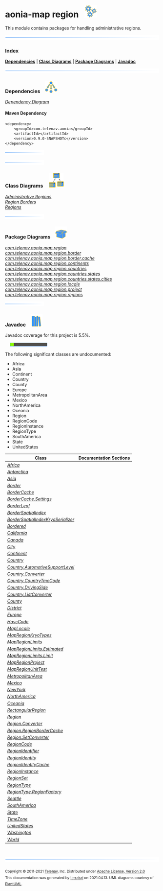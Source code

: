 # aonia-map region &nbsp;&nbsp;![](documentation/images/gears-40.png)

This module contains packages for handling administrative regions.

![](documentation/images/horizontal-line.png)

### Index



[**Dependencies**](#dependencies) | [**Class Diagrams**](#class-diagrams) | [**Package Diagrams**](#package-diagrams) | [**Javadoc**](#javadoc)

![](documentation/images/horizontal-line.png)

### Dependencies <a name="dependencies"></a> &nbsp;&nbsp; ![](documentation/images/dependencies-40.png)

[*Dependency Diagram*](documentation/diagrams/dependencies.svg)

#### Maven Dependency

    <dependency>
        <groupId>com.telenav.aonia</groupId>
        <artifactId></artifactId>
        <version>0.9.0-SNAPSHOTc</version>
    </dependency>

![](documentation/images/short-horizontal-line.png)

[//]: # (start-user-text)



[//]: # (end-user-text)

![](documentation/images/short-horizontal-line.png)

### Class Diagrams <a name="class-diagrams"></a> &nbsp; &nbsp; ![](documentation/images/diagram-48.png)

[*Administrative Regions*](documentation/diagrams/diagram-region.svg)  
[*Region Borders*](documentation/diagrams/diagram-border.svg)  
[*Regions*](documentation/diagrams/diagram-regions.svg)  

![](documentation/images/short-horizontal-line.png)

### Package Diagrams <a name="package-diagrams"></a> &nbsp;&nbsp; ![](documentation/images/box-40.png)

[*com.telenav.aonia.map.region*](documentation/diagrams/com.telenav.aonia.map.region.svg)  
[*com.telenav.aonia.map.region.border*](documentation/diagrams/com.telenav.aonia.map.region.border.svg)  
[*com.telenav.aonia.map.region.border.cache*](documentation/diagrams/com.telenav.aonia.map.region.border.cache.svg)  
[*com.telenav.aonia.map.region.continents*](documentation/diagrams/com.telenav.aonia.map.region.continents.svg)  
[*com.telenav.aonia.map.region.countries*](documentation/diagrams/com.telenav.aonia.map.region.countries.svg)  
[*com.telenav.aonia.map.region.countries.states*](documentation/diagrams/com.telenav.aonia.map.region.countries.states.svg)  
[*com.telenav.aonia.map.region.countries.states.cities*](documentation/diagrams/com.telenav.aonia.map.region.countries.states.cities.svg)  
[*com.telenav.aonia.map.region.locale*](documentation/diagrams/com.telenav.aonia.map.region.locale.svg)  
[*com.telenav.aonia.map.region.project*](documentation/diagrams/com.telenav.aonia.map.region.project.svg)  
[*com.telenav.aonia.map.region.regions*](documentation/diagrams/com.telenav.aonia.map.region.regions.svg)  

![](documentation/images/short-horizontal-line.png)

### Javadoc <a name="javadoc"></a> &nbsp;&nbsp; ![](documentation/images/books-40.png)

Javadoc coverage for this project is 5.5%.  
  
&nbsp; &nbsp;  ![](documentation/images/meter-10-12.png)

The following significant classes are undocumented:  

- Africa  
- Asia  
- Continent  
- Country  
- County  
- Europe  
- MetropolitanArea  
- Mexico  
- NorthAmerica  
- Oceania  
- Region  
- RegionCode  
- RegionInstance  
- RegionType  
- SouthAmerica  
- State  
- UnitedStates

| Class | Documentation Sections |
|---|---|
| [*Africa*](https://telenav.github.io/aonia/javadoc/aonia.map.region/com/telenav/aonia/map/region/continents/Africa.html) |  |  
| [*Antarctica*](https://telenav.github.io/aonia/javadoc/aonia.map.region/com/telenav/aonia/map/region/continents/Antarctica.html) |  |  
| [*Asia*](https://telenav.github.io/aonia/javadoc/aonia.map.region/com/telenav/aonia/map/region/continents/Asia.html) |  |  
| [*Border*](https://telenav.github.io/aonia/javadoc/aonia.map.region/com/telenav/aonia/map/region/border/Border.html) |  |  
| [*BorderCache*](https://telenav.github.io/aonia/javadoc/aonia.map.region/com/telenav/aonia/map/region/border/cache/BorderCache.html) |  |  
| [*BorderCache.Settings*](https://telenav.github.io/aonia/javadoc/aonia.map.region/com/telenav/aonia/map/region/border/cache/BorderCache.Settings.html) |  |  
| [*BorderLeaf*](https://telenav.github.io/aonia/javadoc/aonia.map.region/com/telenav/aonia/map/region/border/BorderLeaf.html) |  |  
| [*BorderSpatialIndex*](https://telenav.github.io/aonia/javadoc/aonia.map.region/com/telenav/aonia/map/region/border/BorderSpatialIndex.html) |  |  
| [*BorderSpatialIndexKryoSerializer*](https://telenav.github.io/aonia/javadoc/aonia.map.region/com/telenav/aonia/map/region/border/BorderSpatialIndexKryoSerializer.html) |  |  
| [*Bordered*](https://telenav.github.io/aonia/javadoc/aonia.map.region/com/telenav/aonia/map/region/border/Bordered.html) |  |  
| [*California*](https://telenav.github.io/aonia/javadoc/aonia.map.region/com/telenav/aonia/map/region/countries/states/California.html) |  |  
| [*Canada*](https://telenav.github.io/aonia/javadoc/aonia.map.region/com/telenav/aonia/map/region/countries/Canada.html) |  |  
| [*City*](https://telenav.github.io/aonia/javadoc/aonia.map.region/com/telenav/aonia/map/region/regions/City.html) |  |  
| [*Continent*](https://telenav.github.io/aonia/javadoc/aonia.map.region/com/telenav/aonia/map/region/regions/Continent.html) |  |  
| [*Country*](https://telenav.github.io/aonia/javadoc/aonia.map.region/com/telenav/aonia/map/region/regions/Country.html) |  |  
| [*Country.AutomotiveSupportLevel*](https://telenav.github.io/aonia/javadoc/aonia.map.region/com/telenav/aonia/map/region/regions/Country.AutomotiveSupportLevel.html) |  |  
| [*Country.Converter*](https://telenav.github.io/aonia/javadoc/aonia.map.region/com/telenav/aonia/map/region/regions/Country.Converter.html) |  |  
| [*Country.CountryTmcCode*](https://telenav.github.io/aonia/javadoc/aonia.map.region/com/telenav/aonia/map/region/regions/Country.CountryTmcCode.html) |  |  
| [*Country.DrivingSide*](https://telenav.github.io/aonia/javadoc/aonia.map.region/com/telenav/aonia/map/region/regions/Country.DrivingSide.html) |  |  
| [*Country.ListConverter*](https://telenav.github.io/aonia/javadoc/aonia.map.region/com/telenav/aonia/map/region/regions/Country.ListConverter.html) |  |  
| [*County*](https://telenav.github.io/aonia/javadoc/aonia.map.region/com/telenav/aonia/map/region/regions/County.html) |  |  
| [*District*](https://telenav.github.io/aonia/javadoc/aonia.map.region/com/telenav/aonia/map/region/regions/District.html) |  |  
| [*Europe*](https://telenav.github.io/aonia/javadoc/aonia.map.region/com/telenav/aonia/map/region/continents/Europe.html) |  |  
| [*HascCode*](https://telenav.github.io/aonia/javadoc/aonia.map.region/com/telenav/aonia/map/region/locale/HascCode.html) |  |  
| [*MapLocale*](https://telenav.github.io/aonia/javadoc/aonia.map.region/com/telenav/aonia/map/region/locale/MapLocale.html) |  |  
| [*MapRegionKryoTypes*](https://telenav.github.io/aonia/javadoc/aonia.map.region/com/telenav/aonia/map/region/project/MapRegionKryoTypes.html) |  |  
| [*MapRegionLimits*](https://telenav.github.io/aonia/javadoc/aonia.map.region/com/telenav/aonia/map/region/project/MapRegionLimits.html) |  |  
| [*MapRegionLimits.Estimated*](https://telenav.github.io/aonia/javadoc/aonia.map.region/com/telenav/aonia/map/region/project/MapRegionLimits.Estimated.html) |  |  
| [*MapRegionLimits.Limit*](https://telenav.github.io/aonia/javadoc/aonia.map.region/com/telenav/aonia/map/region/project/MapRegionLimits.Limit.html) |  |  
| [*MapRegionProject*](https://telenav.github.io/aonia/javadoc/aonia.map.region/com/telenav/aonia/map/region/project/MapRegionProject.html) |  |  
| [*MapRegionUnitTest*](https://telenav.github.io/aonia/javadoc/aonia.map.region/com/telenav/aonia/map/region/project/MapRegionUnitTest.html) |  |  
| [*MetropolitanArea*](https://telenav.github.io/aonia/javadoc/aonia.map.region/com/telenav/aonia/map/region/regions/MetropolitanArea.html) |  |  
| [*Mexico*](https://telenav.github.io/aonia/javadoc/aonia.map.region/com/telenav/aonia/map/region/countries/Mexico.html) |  |  
| [*NewYork*](https://telenav.github.io/aonia/javadoc/aonia.map.region/com/telenav/aonia/map/region/countries/states/NewYork.html) |  |  
| [*NorthAmerica*](https://telenav.github.io/aonia/javadoc/aonia.map.region/com/telenav/aonia/map/region/continents/NorthAmerica.html) |  |  
| [*Oceania*](https://telenav.github.io/aonia/javadoc/aonia.map.region/com/telenav/aonia/map/region/continents/Oceania.html) |  |  
| [*RectangularRegion*](https://telenav.github.io/aonia/javadoc/aonia.map.region/com/telenav/aonia/map/region/regions/RectangularRegion.html) |  |  
| [*Region*](https://telenav.github.io/aonia/javadoc/aonia.map.region/com/telenav/aonia/map/region/Region.html) |  |  
| [*Region.Converter*](https://telenav.github.io/aonia/javadoc/aonia.map.region/com/telenav/aonia/map/region/Region.Converter.html) |  |  
| [*Region.RegionBorderCache*](https://telenav.github.io/aonia/javadoc/aonia.map.region/com/telenav/aonia/map/region/Region.RegionBorderCache.html) |  |  
| [*Region.SetConverter*](https://telenav.github.io/aonia/javadoc/aonia.map.region/com/telenav/aonia/map/region/Region.SetConverter.html) |  |  
| [*RegionCode*](https://telenav.github.io/aonia/javadoc/aonia.map.region/com/telenav/aonia/map/region/RegionCode.html) |  |  
| [*RegionIdentifier*](https://telenav.github.io/aonia/javadoc/aonia.map.region/com/telenav/aonia/map/region/RegionIdentifier.html) |  |  
| [*RegionIdentity*](https://telenav.github.io/aonia/javadoc/aonia.map.region/com/telenav/aonia/map/region/RegionIdentity.html) |  |  
| [*RegionIdentityCache*](https://telenav.github.io/aonia/javadoc/aonia.map.region/com/telenav/aonia/map/region/border/cache/RegionIdentityCache.html) |  |  
| [*RegionInstance*](https://telenav.github.io/aonia/javadoc/aonia.map.region/com/telenav/aonia/map/region/RegionInstance.html) |  |  
| [*RegionSet*](https://telenav.github.io/aonia/javadoc/aonia.map.region/com/telenav/aonia/map/region/RegionSet.html) |  |  
| [*RegionType*](https://telenav.github.io/aonia/javadoc/aonia.map.region/com/telenav/aonia/map/region/RegionType.html) |  |  
| [*RegionType.RegionFactory*](https://telenav.github.io/aonia/javadoc/aonia.map.region/com/telenav/aonia/map/region/RegionType.RegionFactory.html) |  |  
| [*Seattle*](https://telenav.github.io/aonia/javadoc/aonia.map.region/com/telenav/aonia/map/region/countries/states/cities/Seattle.html) |  |  
| [*SouthAmerica*](https://telenav.github.io/aonia/javadoc/aonia.map.region/com/telenav/aonia/map/region/continents/SouthAmerica.html) |  |  
| [*State*](https://telenav.github.io/aonia/javadoc/aonia.map.region/com/telenav/aonia/map/region/regions/State.html) |  |  
| [*TimeZone*](https://telenav.github.io/aonia/javadoc/aonia.map.region/com/telenav/aonia/map/region/regions/TimeZone.html) |  |  
| [*UnitedStates*](https://telenav.github.io/aonia/javadoc/aonia.map.region/com/telenav/aonia/map/region/countries/UnitedStates.html) |  |  
| [*Washington*](https://telenav.github.io/aonia/javadoc/aonia.map.region/com/telenav/aonia/map/region/countries/states/Washington.html) |  |  
| [*World*](https://telenav.github.io/aonia/javadoc/aonia.map.region/com/telenav/aonia/map/region/regions/World.html) |  |  

[//]: # (start-user-text)



[//]: # (end-user-text)

<br/>

![](documentation/images/horizontal-line.png)

<sub>Copyright &#169; 2011-2021 [Telenav](http://telenav.com), Inc. Distributed under [Apache License, Version 2.0](LICENSE)</sub>  
<sub>This documentation was generated by [Lexakai](https://github.com/Telenav/lexakai) on 2021.04.13. UML diagrams courtesy
of [PlantUML](http://plantuml.com).</sub>

